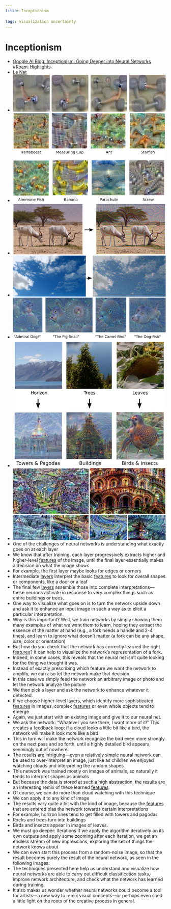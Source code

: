 ```yaml
---
title: Inceptionism

tags: visualization uncertainty 
---
```


# Inceptionism
- [Google AI Blog: Inceptionism: Going Deeper into Neural Networks](https://ai.googleblog.com/2015/06/inceptionism-going-deeper-into-neural.html) #[Roam-Highlights](Roam-Highlights)
- [Le Net](Le%20Net.md)
- ![](assets/Pasted%20image%2020220711201721.png)
- ![](assets/Pasted%20image%2020220711201740.png)
- ![](assets/Pasted%20image%2020220711201745.png)
- ![](assets/Pasted%20image%2020220711201750.png)
- ![](assets/Pasted%20image%2020220711201754.png)
- ![](assets/Pasted%20image%2020220711201758.png)
- ![](assets/Pasted%20image%2020220711201804.png)
- One of the challenges of neural networks is understanding what exactly goes on at each layer
- We know that after training, each layer progressively extracts higher and higher-level [features](Features.md) of the image, until the final layer essentially makes a decision on what the image shows
- For example, the first layer maybe looks for edges or corners
- Intermediate [layers](Layers.md) interpret the basic [features](Features.md) to look for overall shapes or components, like a door or a leaf
- The final few [layers](Layers.md) assemble those into complete interpretations—these neurons activate in response to very complex things such as entire buildings or trees.
- One way to visualize what goes on is to turn the network upside down and ask it to enhance an input image in such a way as to elicit a particular interpretation.
- Why is this important? Well, we train networks by simply showing them many examples of what we want them to learn, hoping they extract the essence of the matter at hand (e.g., a fork needs a handle and 2-4 tines), and learn to ignore what doesn’t matter (a fork can be any shape, size, color or orientation)
- But how do you check that the network has correctly learned the right [features](Features.md)? It can help to visualize the network’s representation of a fork.
- Indeed, in some cases, this reveals that the neural net isn’t quite looking for the thing we thought it was.
- Instead of exactly prescribing which feature we want the network to amplify, we can also let the network make that decision
- In this case we simply feed the network an arbitrary image or photo and let the network analyze the picture
- We then pick a layer and ask the network to enhance whatever it detected.
- If we choose higher-level [layers](Layers.md), which identify more sophisticated [features](Features.md) in images, complex [features](Features.md) or even whole objects tend to emerge
- Again, we just start with an existing image and give it to our neural net.
- We ask the network: “Whatever you see there, I want more of it!” This creates a feedback loop: if a cloud looks a little bit like a bird, the network will make it look more like a bird
- This in turn will make the network recognize the bird even more strongly on the next pass and so forth, until a highly detailed bird appears, seemingly out of nowhere.
- The results are intriguing—even a relatively simple neural network can be used to over-interpret an image, just like as children we enjoyed watching clouds and interpreting the random shapes
- This network was trained mostly on images of animals, so naturally it tends to interpret shapes as animals
- But because the data is stored at such a high abstraction, the results are an interesting remix of these learned [features](Features.md).
- Of course, we can do more than cloud watching with this technique
- We can apply it to any kind of image
- The results vary quite a bit with the kind of image, because the [features](Features.md) that are entered bias the network towards certain interpretations
- For example, horizon lines tend to get filled with towers and pagodas
- Rocks and trees turn into buildings
- Birds and insects appear in images of leaves.
- We must go deeper: Iterations If we apply the algorithm iteratively on its own outputs and apply some zooming after each iteration, we get an endless stream of new impressions, exploring the set of things the network knows about
- We can even start this process from a random-noise image, so that the result becomes purely the result of the neural network, as seen in the following images:
- The techniques presented here help us understand and visualize how neural networks are able to carry out difficult classification tasks, improve network architecture, and check what the network has learned during training
- It also makes us wonder whether neural networks could become a tool for artists—a new way to remix visual concepts—or perhaps even shed a little light on the roots of the creative process in general.






